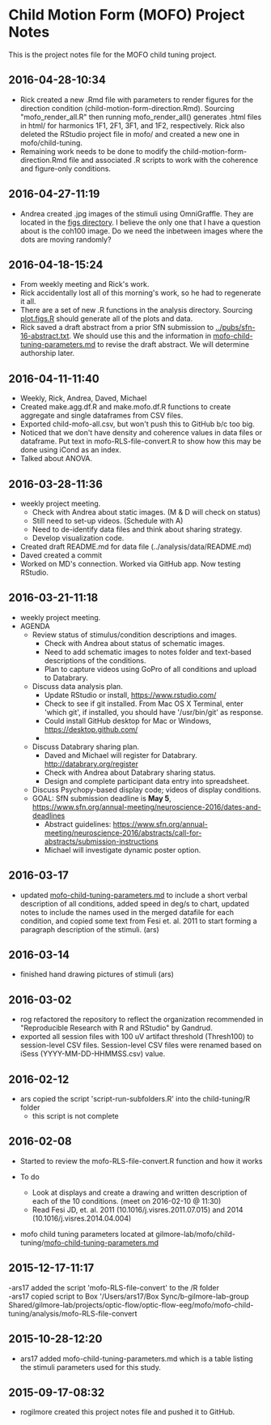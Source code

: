 # Child Motion Form (MOFO) Project Notes

This is the project notes file for the MOFO child tuning project.

## 2016-04-28-10:34

- Rick created a new .Rmd file with parameters to render figures for the direction condition (child-motion-form-direction.Rmd). Sourcing "mofo_render_all.R" then running mofo_render_all() generates .html files in html/ for harmonics 1F1, 2F1, 3F1, and 1F2, respectively. Rick also deleted the RStudio project file in mofo/ and created a new one in mofo/child-tuning.
- Remaining work needs to be done to modify the child-motion-form-direction.Rmd file and associated .R scripts to work with the coherence and figure-only conditions.

## 2016-04-27-11:19

- Andrea created .jpg images of the stimuli using OmniGraffle. They are located in the [figs directory](../figs/). I believe the only one that I have a question about is the coh100 image. Do we need the inbetween images where the dots are moving randomly?

## 2016-04-18-15:24

- From weekly meeting and Rick's work.
- Rick accidentally lost all of this morning's work, so he had to regenerate it all.
- There are a set of new .R functions in the analysis directory. Sourcing [plot.figs.R](../analysis/plot.figs.R) should generate all of the plots and data.
- Rick saved a draft abstract from a prior SfN submission to [../pubs/sfn-16-abstract.txt](../pubs/sfn-16-abstract.txt). We should use this and the information in [mofo-child-tuning-parameters.md](mofo-child-tuning-parameters.md) to revise the draft abstract. We will determine authorship later.

## 2016-04-11-11:40

- Weekly, Rick, Andrea, Daved, Michael
- Created make.agg.df.R and make.mofo.df.R functions to create aggregate and single dataframes from CSV files.
- Exported child-mofo-all.csv, but won't push this to GitHub b/c too big.
- Noticed that we don't have density and coherence values in data files or dataframe. Put text in mofo-RLS-file-convert.R to show how this may be done using iCond as an index.
- Talked about ANOVA.

## 2016-03-28-11:36

- weekly project meeting.
  - Check with Andrea about static images. (M & D will check on status)
  - Still need to set-up videos. (Schedule with A)
  - Need to de-identify data files and think about sharing strategy.
  - Develop visualization code.
- Created draft README.md for data file (../analysis/data/README.md)
- Daved created a commit 
- Worked on MD's connection. Worked via GitHub app. Now testing RStudio.

## 2016-03-21-11:18

- weekly project meeting.
- AGENDA
  - Review status of stimulus/condition descriptions and images.
      - Check with Andrea about status of schematic images.
      - Need to add schematic images to notes folder and text-based descriptions of the conditions.
      - Plan to capture videos using GoPro of all conditions and upload to Databrary.
  - Discuss data analysis plan.
      - Update RStudio or install, <https://www.rstudio.com/>
      - Check to see if git installed. From Mac OS X Terminal, enter 'which git', if installed, you should have '/usr/bin/git' as response.
      - Could install GitHub desktop for Mac or Windows, <https://desktop.github.com/>
      - 
  - Discuss Databrary sharing plan.
      - Daved and Michael will register for Databrary.
  <http://databrary.org/register>
      - Check with Andrea about Databrary sharing status.
      - Design and complete participant data entry into spreadsheet.
  - Discuss Psychopy-based display code; videos of display conditions.
  - GOAL: SfN submission deadline is **May 5**, <https://www.sfn.org/annual-meeting/neuroscience-2016/dates-and-deadlines>
      - Abstract guidelines: <https://www.sfn.org/annual-meeting/neuroscience-2016/abstracts/call-for-abstracts/submission-instructions>
      - Michael will investigate dynamic poster option.

## 2016-03-17
- updated [mofo-child-tuning-parameters.md](https://github.com/gilmore-lab/mofo/blob/master/child-tuning/mofo-child-tuning-parameters.md) to include a short verbal description of all conditions, added speed in deg/s to chart, updated notes to include the names used in the merged datafile for each condition, and copied some text from Fesi et. al. 2011 to start forming a paragraph description of the stimuli. (ars)

## 2016-03-14
- finished hand drawing pictures of stimuli (ars)

## 2016-03-02

- rog refactored the repository to reflect the organization recommended in "Reproducible Research with R and RStudio" by Gandrud.
- exported all session files with 100 uV artifact threshold (Thresh100) to session-level CSV files. Session-level CSV files were renamed based on iSess (YYYY-MM-DD-HHMMSS.csv) value.

## 2016-02-12
- ars copied the script 'script-run-subfolders.R' into the child-tuning/R folder
  - this script is not complete

## 2016-02-08  

- Started to review the mofo-RLS-file-convert.R function and how it works  

- To do  
  - Look at displays and create a drawing and written description of each of the 10 conditions. (meet on 2016-02-10 @ 11:30)
  - Read Fesi JD, et. al. 2011 (10.1016/j.visres.2011.07.015) and 2014 (10.1016/j.visres.2014.04.004)

- mofo child tuning parameters located at gilmore-lab/mofo/child-tuning/[mofo-child-tuning-parameters.md](https://github.com/gilmore-lab/mofo/blob/master/child-tuning/mofo-child-tuning-parameters.md)


## 2015-12-17-11:17

-ars17 added the script 'mofo-RLS-file-convert' to the /R folder  
-ars17 copied script to Box '/Users/ars17/Box Sync/b-gilmore-lab-group Shared/gilmore-lab/projects/optic-flow/optic-flow-eeg/mofo/mofo-child-tuning/analysis/mofo-RLS-file-convert

## 2015-10-28-12:20

- ars17 added mofo-child-tuning-parameters.md which is a table listing the stimuli parameters used for this study.

## 2015-09-17-08:32

- rogilmore created this project notes file and pushed it to GitHub.
